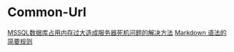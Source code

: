 # Common-Url

[MSSQL数据库占用内存过大造成服务器死机问题的解决方法](http://www.jb51.net/article/39558.htm)
[Markdown 语法的简要规则](http://www.jianshu.com/p/1e402922ee32)
